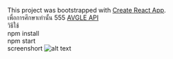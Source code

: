This project was bootstrapped with [Create React App](https://github.com/facebookincubator/create-react-app).<br>
เพื่อการศึกษาเท่านั้น 555 [AVGLE API](https://avgle.github.io)<br>
วิธีใช้ <br>
npm install <br>
npm start<br>
screenshort
![alt text](https://www.img.in.th/image/NoKS)